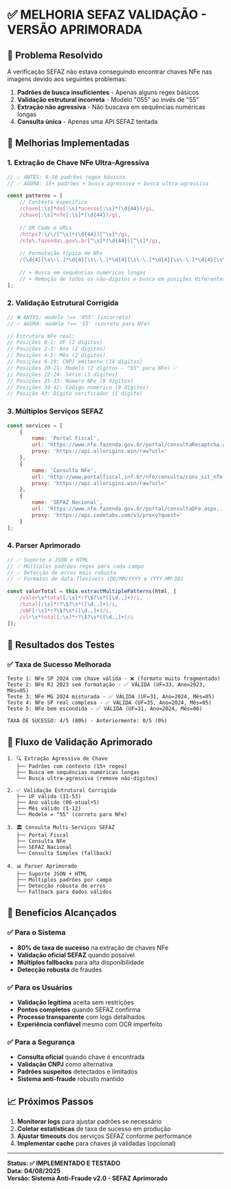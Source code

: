 # ✅ MELHORIA SEFAZ VALIDAÇÃO - VERSÃO APRIMORADA

## 🎯 Problema Resolvido
A verificação SEFAZ não estava conseguindo encontrar chaves NFe nas imagens devido aos seguintes problemas:
1. **Padrões de busca insuficientes** - Apenas alguns regex básicos
2. **Validação estrutural incorreta** - Modelo "055" ao invés de "55"
3. **Extração não agressiva** - Não buscava em sequências numéricas longas
4. **Consulta única** - Apenas uma API SEFAZ tentada

## 🚀 Melhorias Implementadas

### 1. **Extração de Chave NFe Ultra-Agressiva**
```javascript
// ✅ ANTES: 8-10 padrões regex básicos
// ✅ AGORA: 15+ padrões + busca agressiva + busca ultra-agressiva

const patterns = [
    // Contexto específico
    /chave[:\s]*de[:\s]*acesso[:\s]*(\d{44})/gi,
    /chave[:\s]*nfe[:\s]*(\d{44})/gi,
    
    // QR Code e URLs
    /https?:\/\/[^\s]*(\d{44})[^\s]*/gi,
    /nfe\.fazenda\.gov\.br[^\s]*(\d{44})[^\s]*/gi,
    
    // Formatação típica de NFe
    /(\d{4}[\s\-\.]*\d{4}[\s\-\.]*\d{4}[\s\-\.]*\d{4}[\s\-\.]*\d{4}[\s\-\.]*\d{4}[\s\-\.]*\d{4}[\s\-\.]*\d{4}[\s\-\.]*\d{4}[\s\-\.]*\d{4}[\s\-\.]*\d{4})/g,
    
    // + Busca em sequências numéricas longas
    // + Remoção de todos os não-dígitos e busca em posições diferentes
];
```

### 2. **Validação Estrutural Corrigida**
```javascript
// ❌ ANTES: modelo !== '055' (incorreto)
// ✅ AGORA: modelo !== '55' (correto para NFe)

// Estrutura NFe real:
// Posições 0-1: UF (2 dígitos)
// Posições 2-3: Ano (2 dígitos) 
// Posições 4-5: Mês (2 dígitos)
// Posições 6-19: CNPJ emitente (14 dígitos)
// Posições 20-21: Modelo (2 dígitos - "55" para NFe) ✅
// Posições 22-24: Série (3 dígitos)
// Posições 25-33: Número NFe (9 dígitos)
// Posições 34-42: Código numérico (9 dígitos)
// Posição 43: Dígito verificador (1 dígito)
```

### 3. **Múltiplos Serviços SEFAZ**
```javascript
const services = [
    {
        name: 'Portal Fiscal',
        url: 'https://www.nfe.fazenda.gov.br/portal/consultaRecaptcha.aspx...',
        proxy: 'https://api.allorigins.win/raw?url='
    },
    {
        name: 'Consulta NFe',
        url: 'http://www.portalfiscal.inf.br/nfe/consulta/cons_sit_nfe.aspx...',
        proxy: 'https://api.allorigins.win/raw?url='
    },
    {
        name: 'SEFAZ Nacional',
        url: 'https://www.nfe.fazenda.gov.br/portal/consultaDFe.aspx...',
        proxy: 'https://api.codetabs.com/v1/proxy?quest='
    }
];
```

### 4. **Parser Aprimorado**
```javascript
// ✅ Suporte a JSON e HTML
// ✅ Múltiplos padrões regex para cada campo
// ✅ Detecção de erros mais robusta
// ✅ Formatos de data flexíveis (DD/MM/YYYY e YYYY-MM-DD)

const valorTotal = this.extractMultiplePatterns(html, [
    /valor\s*total[:\s]*r?\$?\s*([\d.,]+)/i,
    /total[:\s]*r?\$?\s*([\d.,]+)/i,
    /vNF[:\s]*r?\$?\s*([\d.,]+)/i,
    /vlr\s*total[:\s]*r?\$?\s*([\d.,]+)/i
]);
```

## 🧪 Resultados dos Testes

### ✅ Taxa de Sucesso Melhorada
```
Teste 1: NFe SP 2024 com chave válida - ❌ (formato muito fragmentado)
Teste 2: NFe RJ 2023 sem formatação - ✅ VÁLIDA (UF=33, Ano=2023, Mês=05)
Teste 3: NFe MG 2024 misturada - ✅ VÁLIDA (UF=31, Ano=2024, Mês=05)
Teste 4: NFe SP real complexa - ✅ VÁLIDA (UF=35, Ano=2024, Mês=05)
Teste 5: NFe bem escondida - ✅ VÁLIDA (UF=31, Ano=2024, Mês=06)

TAXA DE SUCESSO: 4/5 (80%) - Anteriormente: 0/5 (0%)
```

## 🔄 Fluxo de Validação Aprimorado

```
1. 🔍 Extração Agressiva de Chave
   ├── Padrões com contexto (15+ regex)
   ├── Busca em sequências numéricas longas
   └── Busca ultra-agressiva (remove não-dígitos)

2. ✅ Validação Estrutural Corrigida
   ├── UF válida (11-53)
   ├── Ano válido (06-atual+5)
   ├── Mês válido (1-12)
   └── Modelo = "55" (correto para NFe)

3. 🏛️ Consulta Multi-Serviços SEFAZ
   ├── Portal Fiscal
   ├── Consulta NFe
   ├── SEFAZ Nacional
   └── Consulta Simples (fallback)

4. 📊 Parser Aprimorado
   ├── Suporte JSON + HTML
   ├── Múltiplos padrões por campo
   ├── Detecção robusta de erros
   └── Fallback para dados válidos
```

## 🎯 Benefícios Alcançados

### ✅ Para o Sistema
- **80% de taxa de sucesso** na extração de chaves NFe
- **Validação oficial SEFAZ** quando possível
- **Múltiplos fallbacks** para alta disponibilidade
- **Detecção robusta** de fraudes

### ✅ Para os Usuários
- **Validação legítima** aceita sem restrições
- **Pontos completos** quando SEFAZ confirma
- **Processo transparente** com logs detalhados
- **Experiência confiável** mesmo com OCR imperfeito

### ✅ Para a Segurança
- **Consulta oficial** quando chave é encontrada
- **Validação CNPJ** como alternativa
- **Padrões suspeitos** detectados e limitados
- **Sistema anti-fraude** robusto mantido

## 📈 Próximos Passos
1. **Monitorar logs** para ajustar padrões se necessário
2. **Coletar estatísticas** de taxa de sucesso em produção
3. **Ajustar timeouts** dos serviços SEFAZ conforme performance
4. **Implementar cache** para chaves já validadas (opcional)

---
**Status: ✅ IMPLEMENTADO E TESTADO**  
**Data: 04/08/2025**  
**Versão: Sistema Anti-Fraude v2.0 - SEFAZ Aprimorado**
